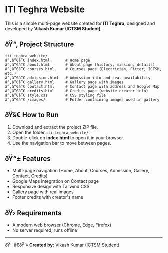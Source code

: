 # ITI Teghra Website

This is a simple multi-page website created for **ITI Teghra**, designed and developed by **Vikash Kumar (ICTSM Student)**.

## ðŸ“‚ Project Structure
```
iti_teghra_website/
â”‚â”€â”€ index.html       # Home page
â”‚â”€â”€ about.html       # About page (history, mission, details)
â”‚â”€â”€ courses.html     # Courses page (Electrician, Fitter, ICTSM, etc.)
â”‚â”€â”€ admission.html   # Admission info and seat availability
â”‚â”€â”€ gallery.html     # Gallery page with images
â”‚â”€â”€ contact.html     # Contact page with address and Google Map
â”‚â”€â”€ credits.html     # Credits page (website creator info)
â”‚â”€â”€ style.css        # CSS styling file
â”‚â”€â”€ /images/         # Folder containing images used in gallery
```

## ðŸš€ How to Run
1. Download and extract the project ZIP file.
2. Open the folder `iti_teghra_website/`.
3. Double-click on **index.html** to open it in your browser.
4. Use the navigation bar to move between pages.

## ðŸ“± Features
- Multi-page navigation (Home, About, Courses, Admission, Gallery, Contact, Credits)
- Google Maps integration on Contact page
- Responsive design with Tailwind CSS
- Gallery page with real images
- Footer credits with creator's name

## ðŸ›  Requirements
- A modern web browser (Chrome, Edge, Firefox)
- No server required, runs offline

---
ðŸ‘¨â€ðŸ’» **Created by:** Vikash Kumar (ICTSM Student)
